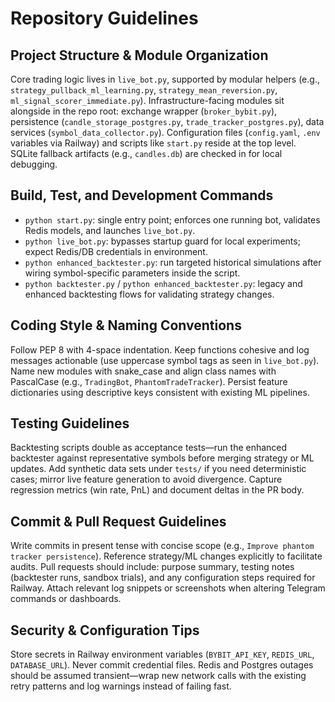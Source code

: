 # Repository Guidelines

## Project Structure & Module Organization
Core trading logic lives in `live_bot.py`, supported by modular helpers (e.g., `strategy_pullback_ml_learning.py`, `strategy_mean_reversion.py`, `ml_signal_scorer_immediate.py`). Infrastructure-facing modules sit alongside in the repo root: exchange wrapper (`broker_bybit.py`), persistence (`candle_storage_postgres.py`, `trade_tracker_postgres.py`), data services (`symbol_data_collector.py`). Configuration files (`config.yaml`, `.env` variables via Railway) and scripts like `start.py` reside at the top level. SQLite fallback artifacts (e.g., `candles.db`) are checked in for local debugging.

## Build, Test, and Development Commands
- `python start.py`: single entry point; enforces one running bot, validates Redis models, and launches `live_bot.py`.
- `python live_bot.py`: bypasses startup guard for local experiments; expect Redis/DB credentials in environment.
- `python enhanced_backtester.py`: run targeted historical simulations after wiring symbol-specific parameters inside the script.
- `python backtester.py` / `python enhanced_backtester.py`: legacy and enhanced backtesting flows for validating strategy changes.

## Coding Style & Naming Conventions
Follow PEP 8 with 4-space indentation. Keep functions cohesive and log messages actionable (use uppercase symbol tags as seen in `live_bot.py`). Name new modules with snake_case and align class names with PascalCase (e.g., `TradingBot`, `PhantomTradeTracker`). Persist feature dictionaries using descriptive keys consistent with existing ML pipelines.

## Testing Guidelines
Backtesting scripts double as acceptance tests—run the enhanced backtester against representative symbols before merging strategy or ML updates. Add synthetic data sets under `tests/` if you need deterministic cases; mirror live feature generation to avoid divergence. Capture regression metrics (win rate, PnL) and document deltas in the PR body.

## Commit & Pull Request Guidelines
Write commits in present tense with concise scope (e.g., `Improve phantom tracker persistence`). Reference strategy/ML changes explicitly to facilitate audits. Pull requests should include: purpose summary, testing notes (backtester runs, sandbox trials), and any configuration steps required for Railway. Attach relevant log snippets or screenshots when altering Telegram commands or dashboards.

## Security & Configuration Tips
Store secrets in Railway environment variables (`BYBIT_API_KEY`, `REDIS_URL`, `DATABASE_URL`). Never commit credential files. Redis and Postgres outages should be assumed transient—wrap new network calls with the existing retry patterns and log warnings instead of failing fast.
